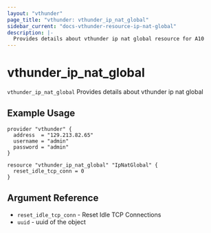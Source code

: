 ```yaml
---
layout: "vthunder"
page_title: "vthunder: vthunder_ip_nat_global"
sidebar_current: "docs-vthunder-resource-ip-nat-global"
description: |-
  Provides details about vthunder ip nat global resource for A10
---
```


# vthunder\_ip\_nat\_global

`vthunder_ip_nat_global` Provides details about vthunder ip nat global
## Example Usage


```hcl
provider "vthunder" {
  address  = "129.213.82.65"
  username = "admin"
  password = "admin"
}

resource "vthunder_ip_nat_global" "IpNatGlobal" {
  reset_idle_tcp_conn = 0
}
```

## Argument Reference

* `reset_idle_tcp_conn` - Reset Idle TCP Connections
* `uuid` - uuid of the object


